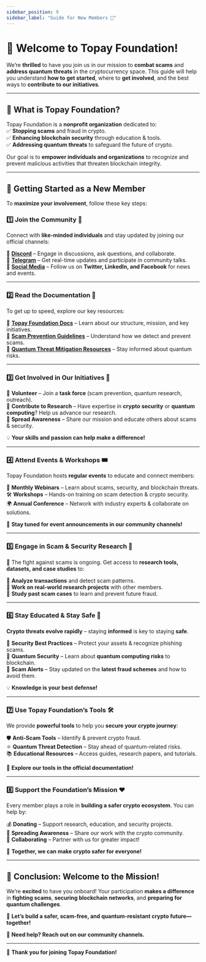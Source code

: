 ```yaml
---
sidebar_position: 9
sidebar_label: "Guide for New Members 👥"
---
```


# **🚀 Welcome to Topay Foundation!**  

We’re **thrilled** to have you join us in our mission to **combat scams** and **address quantum threats** in the cryptocurrency space. This guide will help you understand **how to get started**, where to **get involved**, and the best ways to **contribute to our initiatives**.  

---

## 🔹 **What is Topay Foundation?**  

Topay Foundation is a **nonprofit organization** dedicated to:  
✅ **Stopping scams** and fraud in crypto.  
✅ **Enhancing blockchain security** through education & tools.  
✅ **Addressing quantum threats** to safeguard the future of crypto.  

Our goal is to **empower individuals and organizations** to recognize and prevent malicious activities that threaten blockchain integrity.  

---

## 🔹 **Getting Started as a New Member**  

To **maximize your involvement**, follow these key steps:  

### 1️⃣ **Join the Community 👥**  

Connect with **like-minded individuals** and stay updated by joining our official channels:  

🔹 **[Discord](/)** – Engage in discussions, ask questions, and collaborate.  
🔹 **[Telegram](/)** – Get real-time updates and participate in community talks.  
🔹 **[Social Media](/)** – Follow us on **Twitter, LinkedIn, and Facebook** for news and events.  

---

### 2️⃣ **Read the Documentation 📖**  

To get up to speed, explore our key resources:  

📌 **[Topay Foundation Docs](/)** – Learn about our structure, mission, and key initiatives.  
📌 **[Scam Prevention Guidelines](/)** – Understand how we detect and prevent scams.  
📌 **[Quantum Threat Mitigation Resources](/)** – Stay informed about quantum risks.  

---

### 3️⃣ **Get Involved in Our Initiatives 🤝**  

🔹 **Volunteer** – Join a **task force** (scam prevention, quantum research, outreach).  
🔹 **Contribute to Research** – Have expertise in **crypto security** or **quantum computing**? Help us advance our research.  
🔹 **Spread Awareness** – Share our mission and educate others about scams & security.  

💡 **Your skills and passion can help make a difference!**  

---

### 4️⃣ **Attend Events & Workshops 🎟️**  

Topay Foundation hosts **regular events** to educate and connect members:  

📅 **Monthly Webinars** – Learn about scams, security, and blockchain threats.  
🛠️ **Workshops** – Hands-on training on scam detection & crypto security.  
🌍 **Annual Conference** – Network with industry experts & collaborate on solutions.  

🔔 **Stay tuned for event announcements in our community channels!**  

---

### 5️⃣ **Engage in Scam & Security Research 🔬**  

🚨 The fight against scams is ongoing. Get access to **research tools, datasets, and case studies** to:  

🔹 **Analyze transactions** and detect scam patterns.  
🔹 **Work on real-world research projects** with other members.  
🔹 **Study past scam cases** to learn and prevent future fraud.  

---

### 6️⃣ **Stay Educated & Stay Safe 🔐**  

**Crypto threats evolve rapidly** – staying **informed** is key to staying **safe**.  

📌 **Security Best Practices** – Protect your assets & recognize phishing scams.  
📌 **Quantum Security** – Learn about **quantum computing risks** to blockchain.  
📌 **Scam Alerts** – Stay updated on the **latest fraud schemes** and how to avoid them.  

💡 **Knowledge is your best defense!**  

---

### 7️⃣ **Use Topay Foundation’s Tools 🛠️**  

We provide **powerful tools** to help you **secure your crypto journey**:  

🛡️ **Anti-Scam Tools** – Identify & prevent crypto fraud.  
⚛️ **Quantum Threat Detection** – Stay ahead of quantum-related risks.  
📚 **Educational Resources** – Access guides, research papers, and tutorials.  

📌 **Explore our tools in the official documentation!**  

---

### 8️⃣ **Support the Foundation’s Mission ❤️**  

Every member plays a role in **building a safer crypto ecosystem**. You can help by:  

💰 **Donating** – Support research, education, and security projects.  
📢 **Spreading Awareness** – Share our work with the crypto community.  
🤝 **Collaborating** – Partner with us for greater impact!  

🌟 **Together, we can make crypto safer for everyone!**  

---

## **🎯 Conclusion: Welcome to the Mission!**  

We’re **excited** to have you onboard! Your participation **makes a difference** in **fighting scams**, **securing blockchain networks**, and **preparing for quantum challenges**.  

🚀 **Let’s build a safer, scam-free, and quantum-resistant crypto future—together!**  

📩 **Need help? Reach out on our community channels.**  

---
  
💙 **Thank you for joining Topay Foundation!**
